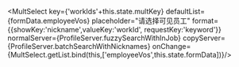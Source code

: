 <MultSelect 
	key={'workIds'+this.state.multKey}
	defaultList={formData.employeeVos}
	placeholder="请选择可见员工"
	format={{showKey:'nickname',valueKey:'workId', requestKey:'keyword'}} 
	normalServer={ProfileServer.fuzzySearchWithInJob} 
	copyServer={ProfileServer.batchSearchWithNicknames}
	onChange={MultSelect.getList.bind(this,['employeeVos',this.state.formData])}/>
